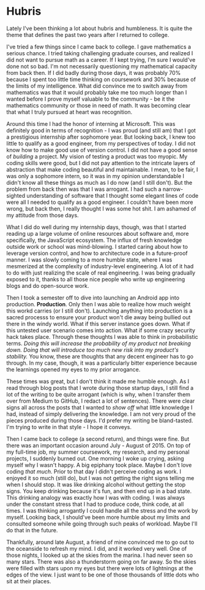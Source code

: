# Hubris

Lately I've been thinking a lot about hubris and humbleness.
It is quite the theme that defines the past two years after I returned to
college.

I've tried a few things since I came back to college.
I gave mathematics a serious chance.
I tried taking challenging graduate courses, and realized I did not want to
pursue math as a career.
If I kept trying, I'm sure I would've done not so bad.
I'm not necessarily questioning my mathematical capacity from back then.
If I did badly during those days, it was probably 70% because I spent too little
time thinking on coursework and 30% because of the limits of my intelligence.
What did convince me to switch away from mathematics was that it would probably
take me too much longer than I wanted before I prove myself valuable to the
community - be it the mathematics community or those in need of math.
It was becoming clear that what I truly pursued at heart was recognition.

Around this time I had the honor of interning at Microsoft.
This was definitely good in terms of recognition - I was proud (and still am)
that I got a prestigious internship after sophomore year.
But looking back, I knew too little to qualify as a good engineer, from my
perspectives of today.
I did not know how to make good use of version control.
I did not have a good sense of *building* a project.
My vision of testing a product was too myopic.
My coding skills were good, but I did not pay attention to the intricate layers
of abstraction that make coding beautiful and maintainable.
I mean, to be fair, I was only a sophomore intern, so it was in my opinion
understandable I didn't know all these things as much as I do now (and I still
don't).
But the problem from back then was that I was arrogant.
I had such a narrow-sighted understanding of software that I thought some
elegant lines of code were all I needed to qualify as a good engineer.
I couldn't have been more wrong, but back then, I really thought I was some hot
shit.
I am ashamed of my attitude from those days.

What I did do well during my internship days, though, was that I started reading
up a large volume of online resources about software and, more specifically,
the JavaScript ecosystem.
The influx of fresh knowledge outside work or school was mind-blowing.
I started caring about how to leverage version control, and how to architecture
code in a future-proof manner.
I was slowly coming to a more humble state, where I was mesmerized at the
complexity of industry-level engineering.
A lot of it had to do with just realizing the scale of real engineering.
I was being gradually exposed to it, thanks to all those nice people who write
up engineering blogs and do open-source work.

Then I took a semester off to dive into launching an Android app into
production.
**Production**.
Only then I was able to realize how much weight this workd carries (or I still
don't).
Launching anything into production is a sacred processs to ensure your product
won't die away being bullied out there in the windy world.
What if this server instance goes down.
What if this untested user scenario comes into action.
What if some crazy security hack takes place.
Through these thoughts I was able to think in probabilistic terms.
*Doing this will increase the probability of my product not breaking down.*
*Doing that will introduce too much new risk into my product's stability.*
You know, these are thoughts that any decent engineer has to go through.
In my case, though, it was a particularly bitter experience because the
learnings opened my eyes to my prior arrogance.

These times was great, but I don't think it made me humble enough.
As I read through blog posts that I wrote during those startup days, I still
find a lot of the writing to be quite arrogant (which is why, when I transfer
them over from Medium to GitHub, I redact a lot of sentences).
There were clear signs all across the posts that I wanted to *show off* what
little knowledge I had, instead of simply delivering the knowledge.
I am not very proud of the pieces produced during those days.
I'd prefer my writing be bland-tasted.
I'm trying to write in that style - I hope it conveys.

Then I came back to college (a second return), and things were fine.
But there was an important occasion around July - August of 2015.
On top of my full-time job, my summer coursework, my research, and my personal
projects, I suddenly burned out.
One morning I woke up crying, asking myself why I wasn't happy.
A big epiphany took place.
Maybe I don't love coding *that much*.
Prior to that day I didn't perceive coding as work.
I enjoyed it so much (still do), but I was not getting the right signs telling
me when I should stop.
It was like drinking alcohol without getting the stop signs.
You keep drinking because it's fun, and then end up in a bad state.
This drinking analogy was exactly how I was with coding.
I was always under the constant stress that I had to produce code, think code,
at all times.
I was thinking arrogantly I could handle all the stress and the work by myself.
Looking back, I should've been more humble about my limits and consulted someone
while going through such peaks of workload.
Maybe I'll do that in the future.

Thankfully, around late August, a friend of mine convinced me to go out to the
oceanside to refresh my mind.
I did, and it worked very well.
One of those nights, I looked up at the skies from the marina.
I had never seen so many stars.
There was also a thunderstorm going on far away.
So the skies were filled with stars upon my eyes but there were lots of
lightnings at the edges of the view.
I just want to be one of those thousands of little dots who sit at their places.
